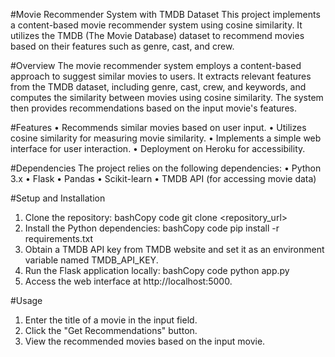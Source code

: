 #Movie Recommender System with TMDB Dataset
This project implements a content-based movie recommender system using cosine similarity. It utilizes the TMDB (The Movie Database) dataset to recommend movies based on their features such as genre, cast, and crew.


#Overview
The movie recommender system employs a content-based approach to suggest similar movies to users. It extracts relevant features from the TMDB dataset, including genre, cast, crew, and keywords, and computes the similarity between movies using cosine similarity. The system then provides recommendations based on the input movie's features.


#Features
•	Recommends similar movies based on user input.
•	Utilizes cosine similarity for measuring movie similarity.
•	Implements a simple web interface for user interaction.
•	Deployment on Heroku for accessibility.


#Dependencies
The project relies on the following dependencies:
•	Python 3.x
•	Flask
•	Pandas
•	Scikit-learn
•	TMDB API (for accessing movie data)

#Setup and Installation
1.	Clone the repository:
bashCopy code
git clone <repository_url> 
2.	Install the Python dependencies:
bashCopy code
pip install -r requirements.txt 
3.	Obtain a TMDB API key from TMDB website and set it as an environment variable named TMDB_API_KEY.
4.	Run the Flask application locally:
bashCopy code
python app.py 
5.	Access the web interface at http://localhost:5000.


#Usage
1.	Enter the title of a movie in the input field.
2.	Click the "Get Recommendations" button.
3.	View the recommended movies based on the input movie.

